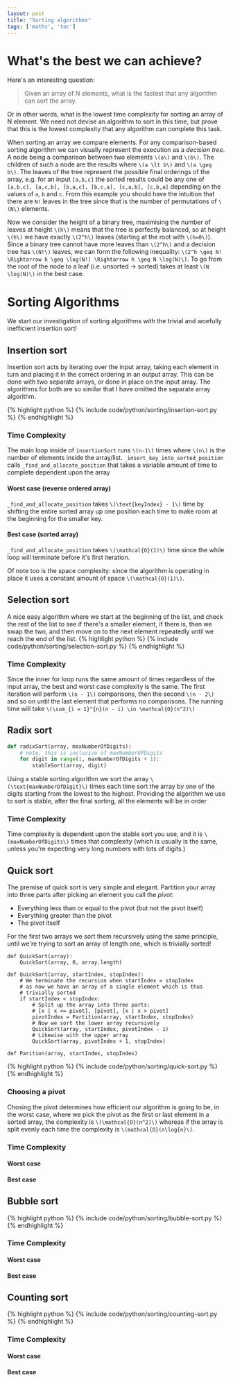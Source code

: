 ```yaml
---
layout: post
title: "Sorting algorithms"
tags: ['maths', 'toc']
---
```

# What's the best we can achieve?
Here's an interesting question:

> Given an array of N elements, what is the fastest that any algorithm can sort
> the array.

Or in other words, what is the lowest time complexity for sorting an array of N
element. We need not devise an algorithm to sort in this time, but prove that
this is the lowest complexity that any algorithm can complete this task.

When sorting an array we compare elements. For any comparison-based sorting
algorithm we can visually represent the execution as a *decision tree*. A node
being a comparison between two elements `\(a\)` and `\(b\)`. The children of
such a node are the results where `\(a \lt b\)` and `\(a \geq b\)`. The
leaves of the tree represent the possible final orderings of the array, e.g. for
an input `[a,b,c]` the sorted results could be any one of `[a,b,c], [a,c,b],
[b,a,c], [b,c,a], [c,a,b], [c,b,a]` depending on the values of `a`, `b` and `c`.
From this example you should have the intuition that there are `N!` leaves in
the tree since that is the number of permutations of `\(N\)` elements. 

Now we consider the height of a binary tree, maximising the number of leaves at
height `\(h\)` means that the tree is perfectly balanced, so at height `\(h\)`
we have exactly `\(2^h\)` leaves (starting at the root with `\(h=0\)`). Since a
binary tree cannot have more leaves than `\(2^h\)` and a decision tree has
`\(N!\)` leaves, we can form the following inequality: `\(2^h \geq N!
\Rightarrow h \geq \log(N!) \Rightarrow h \geq N \log(N)\)`. To go from the root
of the node to a leaf (i.e. unsorted -> sorted) takes at least `\(N \log(N)\)`
in the best case.

# Sorting Algorithms
We start our investigation of sorting algorithms with the trivial and woefully
inefficient insertion sort!

## Insertion sort
Insertion sort acts by iterating over the input array, taking each element in
turn and placing it in the correct ordering in an output array. This can be done
with two separate arrays, or done in place on the input array. The algorithms
for both are so similar that I have omitted the separate array algorithm.

{% highlight python %}
{% include code/python/sorting/insertion-sort.py %}
{% endhighlight %}

### Time Complexity
The main loop inside of `insertionSort` runs `\(n-1\)` times where `\(n\)` is
the number of elements inside the array/list. `_insert_key_into_sorted_position`
calls `_find_and_allocate_position` that takes a variable amount of time to
complete dependent upon the array
#### Worst case (reverse ordered array)
`_find_and_allocate_position` takes `\(\text{keyIndex} - 1\)` time by shifting the
entire sorted array up one position each time to make room at the beginning for
the smaller key.

#### Best case (sorted array)
`_find_and_allocate_position` takes `\(\mathcal{O}(1)\)` time since the while
loop will terminate before it's first iteration.


Of note too is the space complexity: since the algorithm is operating in place
it uses a constant amount of space `\(\mathcal{O}(1)\)`.

## Selection sort
A nice easy algorithm where we start at the beginning of the list, and check the
rest of the list to see if there's a smaller element, if there is, then we swap
the two, and then move on to the next element repeatedly until we reach the end
of the list.
{% highlight python %}
{% include code/python/sorting/selection-sort.py %}
{% endhighlight %}

### Time Complexity
Since the inner for loop runs the same amount of times regardless of the input
array, the best and worst case complexity is the same. The first iteration will
perform `\(n - 1\)` comparisons, then the second `\(n - 2\)` and so on until the
last element that performs no comparisons. The running time will take
`\(\sum_{i = 1}^{n}(n - i) \in \mathcal{O}(n^2)\)`

## Radix sort
```python
def radixSort(array, maxNumberOfDigits):
    # note, this is inclusive of maxNumberOfDigits
    for digit in range(1, maxNumberOfDigits + 1):
        stableSort(array, digit)
```
Using a stable sorting algorithm we sort the array `\(\text{maxNumberOfDigit}\)`
times each time sort the array by one of the digits starting from the lowest to
the highest. Providing the algorithm we use to sort is stable, after the final
sorting, all the elements will be in order

### Time Complexity
Time complexity is dependent upon the stable sort you use, and it is
`\(maxNumberOfDigits\)` times that complexity (which is usually is the same,
unless you're expecting very long numbers with lots of digits.)

## Quick sort
The premise of quick sort is very simple and elegant. Partition your array into
three parts after picking an element you call the *pivot*:
* Everything less than or equal to the pivot (but not the pivot itself)
* Everything greater than the pivot
* The pivot itself

For the first two arrays we sort them recursively using the same principle,
until we're trying to sort an array of length one, which is trivially sorted!
```
def QuickSort(array):
    QuickSort(array, 0, array.length)

def QuickSort(array, startIndex, stopIndex):
    # We terminate the recursion when startIndex = stopIndex
    # as now we have an array of a single element which is thus
    # trivially sorted
    if startIndex < stopIndex:
        # Split up the array into three parts:
        # [x | x <= pivot], [pivot], [x | x > pivot]
        pivotIndex = Partition(array, startIndex, stopIndex)
        # Now we sort the lower array recursively
        QuickSort(array, startIndex, pivotIndex - 1)
        # Likewise with the upper array
        QuickSort(array, pivotIndex + 1, stopIndex)

def Parition(array, startIndex, stopIndex)
```
{% highlight python %}
{% include code/python/sorting/quick-sort.py %}
{% endhighlight %}

### Choosing a pivot
Chosing the pivot determines how efficient our algorithm is going to be, in the
worst case, where we pick the pivot as the first or last element in a sorted
array, the complexity is `\(\mathcal{O}(n^2)\)` whereas if the array is split
evenly each time the complexity is `\(mathcal{O}(n\log{n}\)`.


### Time Complexity
#### Worst case
#### Best case

## Bubble sort
{% highlight python %}
{% include code/python/sorting/bubble-sort.py %}
{% endhighlight %}
### Time Complexity
#### Worst case
#### Best case

## Counting sort
{% highlight python %}
{% include code/python/sorting/counting-sort.py %}
{% endhighlight %}
### Time Complexity
#### Worst case
#### Best case
